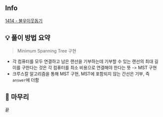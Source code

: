 ## Info
[1414 - 불우이웃돕기](https://www.acmicpc.net/problem/1414)

## 💡 풀이 방법 요약
> Minimum Spanning Tree 구현
- 각 컴퓨터를 모두 연결하고 남은 랜선을 기부하는데 기부할 수 있는 랜선의 최대 길이를 구한다는 것은 각 컴퓨터를 최소 비용으로 연결해야 한다는 뜻 -> MST 구현
- 크루스칼 알고리즘을 통해 MST 구현, MST에 포함되지 않는 간선은 기부, 즉 `answer`에 더함

## 🙂 마무리
끝
